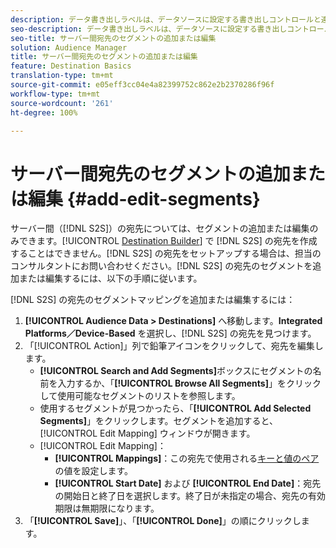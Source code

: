 ```yaml
---
description: データ書き出しラベルは、データソースに設定する書き出しコントロールと連携して動作します。データ書き出しラベルによって、セグメントへの制限された特性の追加や、宛先へのセグメントデータの送信が防止されます。Cookie や URL の新規または既存の宛先に複数の書き出しラベルを設定できます。
seo-description: データ書き出しラベルは、データソースに設定する書き出しコントロールと連携して動作します。データ書き出しラベルによって、セグメントへの制限された特性の追加や、宛先へのセグメントデータの送信が防止されます。Cookie や URL の新規または既存の宛先に複数の書き出しラベルを設定できます。
seo-title: サーバー間宛先のセグメントの追加または編集
solution: Audience Manager
title: サーバー間宛先のセグメントの追加または編集
feature: Destination Basics
translation-type: tm+mt
source-git-commit: e05eff3cc04e4a82399752c862e2b2370286f96f
workflow-type: tm+mt
source-wordcount: '261'
ht-degree: 100%

---
```



# サーバー間宛先のセグメントの追加または編集 {#add-edit-segments}

サーバー間（[!DNL S2S]）の宛先については、セグメントの追加または編集のみできます。[!UICONTROL [Destination Builder](/help/using/features/destinations/destination-builder.md)] で [!DNL S2S] の宛先を作成することはできません。[!DNL S2S] の宛先をセットアップする場合は、担当のコンサルタントにお問い合わせください。[!DNL S2S] の宛先のセグメントを追加または編集するには、以下の手順に従います。

<!-- destination-s2s-edit.xml -->

[!DNL S2S] の宛先のセグメントマッピングを追加または編集するには：

1. **[!UICONTROL Audience Data > Destinations]** へ移動します。**Integrated Platforms／Device-Based** を選択し、[!DNL S2S] の宛先を見つけます。
2. 「[!UICONTROL Action]」列で鉛筆アイコンをクリックして、宛先を編集します。
   * **[!UICONTROL Search and Add Segments]**&#x200B;ボックスにセグメントの名前を入力するか、「**[!UICONTROL Browse All Segments]**」をクリックして使用可能なセグメントのリストを参照します。
   * 使用するセグメントが見つかったら、「**[!UICONTROL Add Selected Segments]**」をクリックします。セグメントを追加すると、[!UICONTROL Edit Mapping] ウィンドウが開きます。
   * [!UICONTROL Edit Mapping]：
      * **[!UICONTROL Mappings]**：この宛先で使用される[キーと値のペア](../../features/destinations/key-value-pairs.md)の値を設定します。
      * **[!UICONTROL Start Date]** および **[!UICONTROL End Date]**：宛先の開始日と終了日を選択します。終了日が未指定の場合、宛先の有効期限は無期限になります。
3. 「**[!UICONTROL Save]**」、「**[!UICONTROL Done]**」の順にクリックします。